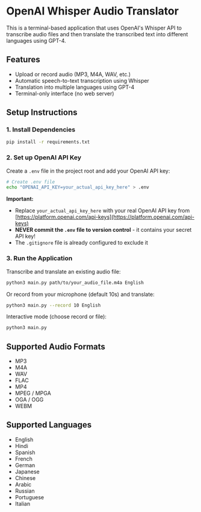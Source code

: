 # OpenAI Whisper Audio Translator

This is a terminal-based application that uses OpenAI's Whisper API to transcribe audio files and then translate the transcribed text into different languages using GPT-4.

## Features

- Upload or record audio (MP3, M4A, WAV, etc.)
- Automatic speech-to-text transcription using Whisper
- Translation into multiple languages using GPT-4
- Terminal-only interface (no web server)

## Setup Instructions

### 1. Install Dependencies

```bash
pip install -r requirements.txt
```

### 2. Set up OpenAI API Key

Create a `.env` file in the project root and add your OpenAI API key:

```bash
# Create .env file
echo "OPENAI_API_KEY=your_actual_api_key_here" > .env
```

**Important:** 
- Replace `your_actual_api_key_here` with your real OpenAI API key from [https://platform.openai.com/api-keys](https://platform.openai.com/api-keys)
- **NEVER commit the `.env` file to version control** - it contains your secret API key!
- The `.gitignore` file is already configured to exclude it

### 3. Run the Application

Transcribe and translate an existing audio file:
```bash
python3 main.py path/to/your_audio_file.m4a English
```

Or record from your microphone (default 10s) and translate:
```bash
python3 main.py --record 10 English
```

Interactive mode (choose record or file):
```bash
python3 main.py
```

## Supported Audio Formats

- MP3
- M4A
- WAV
- FLAC
- MP4
- MPEG / MPGA
- OGA / OGG
- WEBM

## Supported Languages

- English
- Hindi
- Spanish
- French
- German
- Japanese
- Chinese
- Arabic
- Russian
- Portuguese
- Italian
